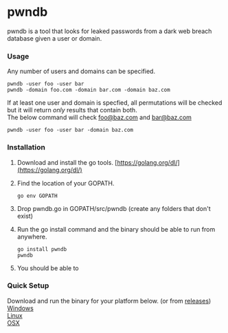 # pwndb
pwndb is a tool that looks for leaked passwords from a dark web breach database given a user or domain.

### Usage
Any number of users and domains can be specified.
```
pwndb -user foo -user bar
pwndb -domain foo.com -domain bar.com -domain baz.com
```

If at least one user and domain is specfied, all permutations will be checked but it will return *only* results that contain both.  
The below command will check foo@baz.com and bar@baz.com
```
pwndb -user foo -user bar -domain baz.com
```

### Installation
1. Download and install the go tools. [https://golang.org/dl/](https://golang.org/dl/)
2. Find the location of your GOPATH.
    ```
    go env GOPATH
    ```
3. Drop pwndb.go in GOPATH/src/pwndb (create any folders that don't exist)
4. Run the go install command and the binary should be able to run from anywhere.

    ```
    go install pwndb
    pwndb
    ```
5. You should be able to

### Quick Setup
Download and run the binary for your platform below. (or from [releases](https://github.com/coj337/pwndb/releases))  
[Windows](https://github.com/coj337/pwndb/releases/download/v1.1/pwndb-windows.exe)  
[Linux](https://github.com/coj337/pwndb/releases/download/v1.1/pwndb-linux)  
[OSX](https://github.com/coj337/pwndb/releases/download/v1.1/pwndb-osx)
